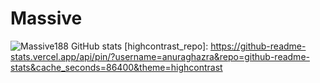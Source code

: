 # Massive

![Massive188 GitHub stats](https://github-readme-stats.vercel.app/api?username=Massive188&theme=dark&show_icons=true)
[highcontrast_repo]: https://github-readme-stats.vercel.app/api/pin/?username=anuraghazra&repo=github-readme-stats&cache_seconds=86400&theme=highcontrast



